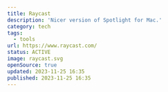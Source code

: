 ```yaml
---
title: Raycast
description: 'Nicer version of Spotlight for Mac.'
category: tech
tags:
  - tools
url: https://www.raycast.com/
status: ACTIVE
image: raycast.svg
openSource: true
updated: 2023-11-25 16:35
published: 2023-11-25 16:35
---
```

